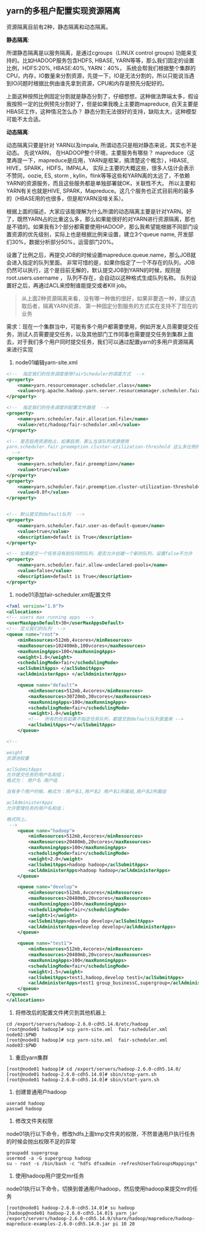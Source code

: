 ## yarn的多租户配置实现资源隔离

资源隔离目前有2种，静态隔离和动态隔离。

**静态隔离**:

所谓静态隔离是以服务隔离，是通过cgroups（LINUX control groups) 功能来支持的。比如HADOOP服务包含HDFS, HBASE, YARN等等，那么我们固定的设置比例，HDFS:20%, HBASE:40%, YARN：40%， 系统会帮我们根据整个集群的CPU，内存，IO数量来分割资源，先提一下，IO是无法分割的，所以只能说当遇到IO问题时根据比例由谁先拿到资源，CPU和内存是预先分配好的。

上面这种按照比例固定分割就是静态分割了，仔细想想，这种做法弊端太多，假设我按照一定的比例预先分割好了，但是如果我晚上主要跑mapreduce, 白天主要是HBASE工作，这种情况怎么办？ 静态分割无法很好的支持，缺陷太大，这种模型可能不太合适。

**动态隔离**:

动态隔离只要是针对 YARN以及impala, 所谓动态只是相对静态来说，其实也不是动态。 先说YARN， 在HADOOP整个环境，主要服务有哪些？ mapreduce（这里再提一下，mapreduce是应用，YARN是框架，搞清楚这个概念），HBASE, HIVE，SPARK，HDFS，IMPALA， 实际上主要的大概这些，很多人估计会表示不赞同，oozie, ES, storm , kylin，flink等等这些和YARN离的太远了，不依赖YARN的资源服务，而且这些服务都是单独部署就OK，关联性不大。 所以主要和YARN有关也就是HIVE, SPARK，Mapreduce。这几个服务也正式目前用的最多的（HBASE用的也很多，但是和YARN没啥关系）。

根据上面的描述，大家应该能理解为什么所谓的动态隔离主要是针对YARN。好了，既然YARN占的比重这么多，那么如果能很好的对YARN进行资源隔离，那也是不错的。如果我有3个部分都需要使用HADOOP，那么我希望能根据不同部门设置资源的优先级别，实际上也是根据比例来设置，建立3个queue name, 开发部们30%，数据分析部分50%，运营部门20%。

设置了比例之后，再提交JOB的时候设置mapreduce.queue.name，那么JOB就会进入指定的队列里面。 非常可惜的是，如果你指定了一个不存在的队列，JOB仍然可以执行，这个是目前无解的，默认提交JOB到YARN的时候，规则是root.users.username ， 队列不存在，会自动以这种格式生成队列名称。 队列设置好之后，再通过ACL来控制谁能提交或者KIll job。

> 从上面2种资源隔离来看，没有哪一种做的很好，如果非要选一种，建议选取后者，隔离YARN资源， 第一种固定分割服务的方式实在支持不了现在的业务

需求：现在一个集群当中，可能有多个用户都需要使用，例如开发人员需要提交任务，测试人员需要提交任务，以及其他部门工作同事也需要提交任务到集群上面去，对于我们多个用户同时提交任务，我们可以通过配置yarn的多用户资源隔离来进行实现

1. node01编辑yarn-site.xml

```xml
<!--  指定我们的任务调度使用fairScheduler的调度方式  -->
<property>
	<name>yarn.resourcemanager.scheduler.class</name>
	<value>org.apache.hadoop.yarn.server.resourcemanager.scheduler.fair.FairScheduler</value>
</property>

<!--  指定我们的任务调度的配置文件路径  -->
<property>
	<name>yarn.scheduler.fair.allocation.file</name>
	<value>/etc/hadoop/fair-scheduler.xml</value>
</property>

<!-- 是否启用资源抢占，如果启用，那么当该队列资源使用
yarn.scheduler.fair.preemption.cluster-utilization-threshold 这么多比例的时候，就从其他空闲队列抢占资源
  -->
<property>
	<name>yarn.scheduler.fair.preemption</name>
	<value>true</value>
</property>
<property>
	<name>yarn.scheduler.fair.preemption.cluster-utilization-threshold</name>
	<value>0.8f</value>
</property>


<!-- 默认提交到default队列  -->
<property>
	<name>yarn.scheduler.fair.user-as-default-queue</name>
	<value>true</value>
	<description>default is True</description>
</property>

<!-- 如果提交一个任务没有到任何的队列，是否允许创建一个新的队列，设置false不允许  -->
<property>
	<name>yarn.scheduler.fair.allow-undeclared-pools</name>
	<value>false</value>
	<description>default is True</description>
</property>
```



1. node01添加fair-scheduler.xml配置文件

```xml
<?xml version="1.0"?>
<allocations>
<!-- users max running apps  -->
<userMaxAppsDefault>30</userMaxAppsDefault>
<!-- 定义我们的队列  -->
<queue name="root">
	<minResources>512mb,4vcores</minResources>
	<maxResources>102400mb,100vcores</maxResources>
	<maxRunningApps>100</maxRunningApps>
	<weight>1.0</weight>
	<schedulingMode>fair</schedulingMode>
	<aclSubmitApps> </aclSubmitApps>
	<aclAdministerApps> </aclAdministerApps>

	<queue name="default">
		<minResources>512mb,4vcores</minResources>
		<maxResources>30720mb,30vcores</maxResources>
		<maxRunningApps>100</maxRunningApps>
		<schedulingMode>fair</schedulingMode>
		<weight>1.0</weight>
		<!--  所有的任务如果不指定任务队列，都提交到default队列里面来 -->
		<aclSubmitApps>*</aclSubmitApps>
	</queue>

<!-- 

weight
资源池权重

aclSubmitApps
允许提交任务的用户名和组；
格式为： 用户名 用户组

当有多个用户时候，格式为：用户名1,用户名2 用户名1所属组,用户名2所属组

aclAdministerApps
允许管理任务的用户名和组；

格式同上。
 -->
	<queue name="hadoop">
		<minResources>512mb,4vcores</minResources>
		<maxResources>20480mb,20vcores</maxResources>
		<maxRunningApps>100</maxRunningApps>
		<schedulingMode>fair</schedulingMode>
		<weight>2.0</weight>
		<aclSubmitApps>hadoop hadoop</aclSubmitApps>
		<aclAdministerApps>hadoop hadoop</aclAdministerApps>
	</queue>

	<queue name="develop">
		<minResources>512mb,4vcores</minResources>
		<maxResources>20480mb,20vcores</maxResources>
		<maxRunningApps>100</maxRunningApps>
		<schedulingMode>fair</schedulingMode>
		<weight>1</weight>
		<aclSubmitApps>develop develop</aclSubmitApps>
		<aclAdministerApps>develop develop</aclAdministerApps>
	</queue>

	<queue name="test1">
		<minResources>512mb,4vcores</minResources>
		<maxResources>20480mb,20vcores</maxResources>
		<maxRunningApps>100</maxRunningApps>
		<schedulingMode>fair</schedulingMode>
		<weight>1.5</weight>
		<aclSubmitApps>test1,hadoop,develop test1</aclSubmitApps>
		<aclAdministerApps>test1 group_businessC,supergroup</aclAdministerApps>
	</queue>
</queue>
</allocations>
```



1. 将修改后的配置文件拷贝到其他机器上

```shell
cd /export/servers/hadoop-2.6.0-cdh5.14.0/etc/hadoop
[root@node01 hadoop]# scp yarn-site.xml  fair-scheduler.xml node02:$PWD
[root@node01 hadoop]# scp yarn-site.xml  fair-scheduler.xml node03:$PWD
```

1. 重启yarn集群

```shell
[root@node01 hadoop]# cd /export/servers/hadoop-2.6.0-cdh5.14.0/
[root@node01 hadoop-2.6.0-cdh5.14.0]# sbin/stop-yarn.sh
[root@node01 hadoop-2.6.0-cdh5.14.0]# sbin/start-yarn.sh
```

1. 创建普通用户hadoop

```text
useradd hadoop
passwd hadoop
```



1. 修改文件夹权限

node01执行以下命令，修改hdfs上面tmp文件夹的权限，不然普通用户执行任务的时候会抛出权限不足的异常

```text
groupadd supergroup
usermod -a -G supergroup hadoop
su - root -s /bin/bash -c "hdfs dfsadmin -refreshUserToGroupsMappings"
```

1. 使用hadoop用户提交mr任务

node01执行以下命令，切换到普通用户hadoop，然后使用hadoop来提交mr的任务

```shell
[root@node01 hadoop-2.6.0-cdh5.14.0]# su hadoop
[hadoop@node01 hadoop-2.6.0-cdh5.14.0]$ yarn jar /export/servers/hadoop-2.6.0-cdh5.14.0/share/hadoop/mapreduce/hadoop-mapreduce-examples-2.6.0-cdh5.14.0.jar pi 10 20
```